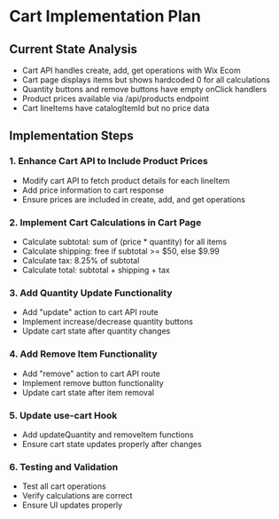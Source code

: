 # Cart Implementation Plan

## Current State Analysis
- Cart API handles create, add, get operations with Wix Ecom
- Cart page displays items but shows hardcoded 0 for all calculations
- Quantity buttons and remove buttons have empty onClick handlers
- Product prices available via /api/products endpoint
- Cart lineItems have catalogItemId but no price data

## Implementation Steps

### 1. Enhance Cart API to Include Product Prices
- Modify cart API to fetch product details for each lineItem
- Add price information to cart response
- Ensure prices are included in create, add, and get operations

### 2. Implement Cart Calculations in Cart Page
- Calculate subtotal: sum of (price * quantity) for all items
- Calculate shipping: free if subtotal >= $50, else $9.99
- Calculate tax: 8.25% of subtotal
- Calculate total: subtotal + shipping + tax

### 3. Add Quantity Update Functionality
- Add "update" action to cart API route
- Implement increase/decrease quantity buttons
- Update cart state after quantity changes

### 4. Add Remove Item Functionality
- Add "remove" action to cart API route
- Implement remove button functionality
- Update cart state after item removal

### 5. Update use-cart Hook
- Add updateQuantity and removeItem functions
- Ensure cart state updates properly after changes

### 6. Testing and Validation
- Test all cart operations
- Verify calculations are correct
- Ensure UI updates properly
